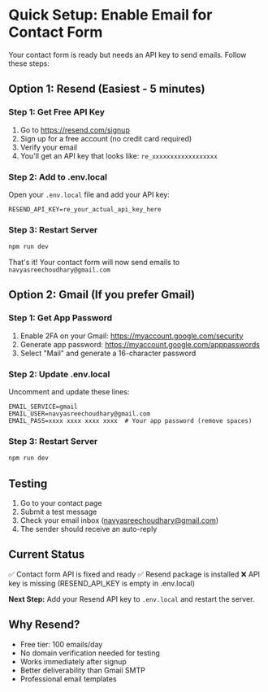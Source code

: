 # Quick Setup: Enable Email for Contact Form

Your contact form is ready but needs an API key to send emails. Follow these steps:

## Option 1: Resend (Easiest - 5 minutes)

### Step 1: Get Free API Key
1. Go to https://resend.com/signup
2. Sign up for a free account (no credit card required)
3. Verify your email
4. You'll get an API key that looks like: `re_xxxxxxxxxxxxxxxxxx`

### Step 2: Add to .env.local
Open your `.env.local` file and add your API key:

```env
RESEND_API_KEY=re_your_actual_api_key_here
```

### Step 3: Restart Server
```bash
npm run dev
```

That's it! Your contact form will now send emails to `navyasreechoudhary@gmail.com`

## Option 2: Gmail (If you prefer Gmail)

### Step 1: Get App Password
1. Enable 2FA on your Gmail: https://myaccount.google.com/security
2. Generate app password: https://myaccount.google.com/apppasswords
3. Select "Mail" and generate a 16-character password

### Step 2: Update .env.local
Uncomment and update these lines:

```env
EMAIL_SERVICE=gmail
EMAIL_USER=navyasreechoudhary@gmail.com
EMAIL_PASS=xxxx xxxx xxxx xxxx  # Your app password (remove spaces)
```

### Step 3: Restart Server
```bash
npm run dev
```

## Testing

1. Go to your contact page
2. Submit a test message
3. Check your email inbox (navyasreechoudhary@gmail.com)
4. The sender should receive an auto-reply

## Current Status

✅ Contact form API is fixed and ready
✅ Resend package is installed
❌ API key is missing (RESEND_API_KEY is empty in .env.local)

**Next Step:** Add your Resend API key to `.env.local` and restart the server.

## Why Resend?
- Free tier: 100 emails/day
- No domain verification needed for testing
- Works immediately after signup
- Better deliverability than Gmail SMTP
- Professional email templates